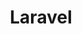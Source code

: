---
title: "Laravel"
description: "A free, open-source PHP web framework."
icon: "fab fa-laravel"
pros:
  - "Elegant and expressive syntax, making development enjoyable."
  - "Rich set of built-in features (ORM, routing, authentication)."
  - "Large and active community with extensive packages."
cons:
  - "Can have a steeper learning curve for beginners compared to simpler frameworks."
  - "Performance can be an issue for very high-traffic applications without optimization."
useCases:
  - "Building robust and scalable web applications."
  - "APIs and backend services."
  - "SaaS applications."
---